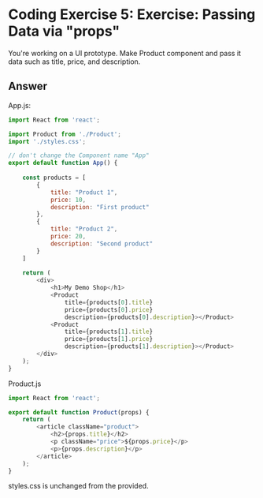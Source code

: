# Coding Exercise 5: Exercise: Passing Data via "props"

You're working on a UI prototype. Make Product component and pass it data such as title, price, and description.

## Answer

App.js:
```js
import React from 'react';

import Product from './Product';
import './styles.css';

// don't change the Component name "App"
export default function App() {
    
    const products = [
        {
            title: "Product 1",
            price: 10,
            description: "First product"
        },
        {
            title: "Product 2",
            price: 20,
            description: "Second product"
        }
    ]
    
    return (
        <div>
            <h1>My Demo Shop</h1>
            <Product
                title={products[0].title}
                price={products[0].price}
                description={products[0].description}></Product>
            <Product
                title={products[1].title}
                price={products[1].price}
                description={products[1].description}></Product>
        </div>
    );
}
```

Product.js
```js
import React from 'react';

export default function Product(props) {
    return (
        <article className="product">
            <h2>{props.title}</h2>
            <p className="price">${props.price}</p>
            <p>{props.description}</p>
        </article>
    );
}
```

styles.css is unchanged from the provided.
